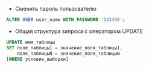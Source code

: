 - Сменить пароль пользователю
```sql
ALTER USER user_name WITH PASSWORD '123456';
```
- Общая структура запроса с оператором UPDATE
```sql
UPDATE имя_таблицы
SET поле_таблицы1 = значение_поля_таблицы1,
    поле_таблицыN = значение_поля_таблицыN
[WHERE условие_выборки]
```